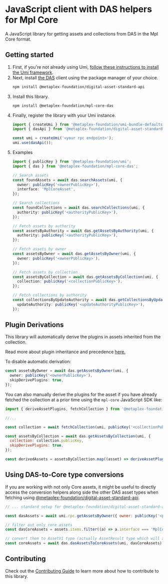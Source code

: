 # JavaScript client with DAS helpers for Mpl Core

A JavaScript library for getting assets and collections from DAS in the Mpl Core format.

## Getting started

1. First, if you're not already using Umi, [follow these instructions to install the Umi framework](https://github.com/metaplex-foundation/umi/blob/main/docs/installation.md).
2. Next, install [the DAS](https://github.com/metaplex-foundation/digital-asset-standard-api) client using the package manager of your choice.
    ```sh
   npm install @metaplex-foundation/digital-asset-standard-api
   ```
3. Install this library.
    ```sh
   npm install @metaplex-foundation/mpl-core-das
   ```
4. Finally, register the library with your Umi instance.
   ```ts
   import { createUmi } from '@metaplex-foundation/umi-bundle-defaults';
   import { dasApi } from '@metaplex-foundation/digital-asset-standard-api';
   
   const umi = createUmi('<your rpc endpoint>');
   umi.use(dasApi());
   ```
5. Examples
   ```ts
   import { publicKey } from '@metaplex-foundation/umi';
   import { das } from '@metaplex-foundation/mpl-core-das';
   
   // Search assets
   const foundAssets = await das.searchAssets(umi, {
     owner: publicKey('<ownerPublicKey>'),
     interface: 'MplCoreAsset',
   });
   
   // Search collections
   const foundCollections = await das.searchCollections(umi, {
     authority: publicKey('<authorityPublicKey>'),
   });
   
   // Fetch assets by authority
   const assetsByAuthority = await das.getAssetsByAuthority(umi, {
     authority: publicKey('<authorityPublicKey>'),
   });
   
   // Fetch assets by owner
   const assetsByOwner = await das.getAssetsByOwner(umi, {
     owner: publicKey('<ownerPublicKey>'),
   });
   
   // Fetch assets by collection
   const assetsByCollection = await das.getAssetsByCollection(umi, {
     collection: publicKey('<collectionPublicKey>'),
   });
   
   // Fetch collections by authority
   const collectionsByUpdateAuthority = await das.getCollectionsByUpdateAuthority(umi, {
     updateAuthority: publicKey('<updateAuthorityPublicKey>'),
   }); 
   ```

## Plugin Derivations

This library will automatically derive the plugins in assets inherited from the collection. 

Read more about plugin inheritance and precedence [here.](https://developers.metaplex.com/core/plugins)

To disable automatic derivation:

```ts
const assetsByOwner = await das.getAssetsByOwner(umi, {
  owner: publicKey('<ownerPublicKey>'),
  skipDerivePlugins: true,
});

```

You can also manually derive the plugins for the asset if you have already fetched the collection at a prior time
using the `mpl-core` JavaScript SDK like:


```js
import { deriveAssetPlugins, fetchCollection } from '@metaplex-foundation/mpl-core'

//...

const collection = await fetchCollection(umi, publicKey('<collectionPublicKey>'))

const assetsByCollection = await das.getAssetsByCollection(umi, {
  collection: collection.publicKey,
  skipDerivePlugins: true,
});

const derivedAssets = assetsByCollection.map((asset) => deriveAssetPlugins(asset, collection))
```

## Using DAS-to-Core type conversions
If you are working with not only Core assets, it might be useful to directly access the conversion helpers along side the other DAS asset types when fetching using [@metaplex-foundation/digital-asset-standard-api](https://github.com/metaplex-foundation/digital-asset-standard-api).


```js
// ... standard setup for @metaplex-foundation/digital-asset-standard-api

const dasAssets = await umi.rpc.getAssetsByOwner({ owner: publicKey('<pubkey>') });

// filter out only core assets
const dasCoreAssets = assets.items.filter((a) => a.interface === 'MplCoreAsset')

// convert them to AssetV1 type (actually AssetResult type which will also have the content field populated from DAS)
const coreAssets = await das.dasAssetsToCoreAssets(umi, dasCoreAssets)

```


## Contributing

Check out the [Contributing Guide](./CONTRIBUTING.md) to learn more about how to contribute to this library.